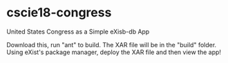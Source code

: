 # cscie18-congress
United States Congress as a Simple eXisb-db App

Download this, run "ant" to build.  The XAR file will be in the "build" folder.  Using eXist's package manager, deploy the XAR file and then view the app!